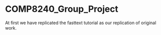 # COMP8240_Group_Project
At first we have replicated the fasttext tutorial as our replication of original work.
